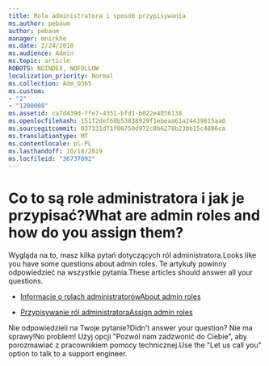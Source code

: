 ```yaml
---
title: Rola administratora i sposób przypisywania
ms.author: pebaum
author: pebaum
manager: mnirkhe
ms.date: 2/24/2018
ms.audience: Admin
ms.topic: article
ROBOTS: NOINDEX, NOFOLLOW
localization_priority: Normal
ms.collection: Adm_O365
ms.custom:
- "2"
- "1200008"
ms.assetid: ca7d439d-ffe7-4351-bfd1-b022e4056138
ms.openlocfilehash: 151f2def68b53838929f1ebeaa61a24439815aa0
ms.sourcegitcommit: 037331d71f06750d972c0b6278b23bb15c4806ca
ms.translationtype: MT
ms.contentlocale: pl-PL
ms.lasthandoff: 10/18/2019
ms.locfileid: "36737092"
---
```

# <a name="what-are-admin-roles-and-how-do-you-assign-them"></a><span data-ttu-id="75e99-102">Co to są role administratora i jak je przypisać?</span><span class="sxs-lookup"><span data-stu-id="75e99-102">What are admin roles and how do you assign them?</span></span>

<span data-ttu-id="75e99-103">Wygląda na to, masz kilka pytań dotyczących ról administratora.</span><span class="sxs-lookup"><span data-stu-id="75e99-103">Looks like you have some questions about admin roles.</span></span> <span data-ttu-id="75e99-104">Te artykuły powinny odpowiedzieć na wszystkie pytania.</span><span class="sxs-lookup"><span data-stu-id="75e99-104">These articles should answer all your questions.</span></span>
  
- [<span data-ttu-id="75e99-105">Informacje o rolach administratorów</span><span class="sxs-lookup"><span data-stu-id="75e99-105">About admin roles</span></span>](https://docs.microsoft.com/office365/admin/add-users/about-admin-roles)

- [<span data-ttu-id="75e99-106">Przypisywanie ról administratora</span><span class="sxs-lookup"><span data-stu-id="75e99-106">Assign admin roles</span></span>](https://docs.microsoft.com/office365/admin/add-users/assign-admin-roles)

<span data-ttu-id="75e99-107">Nie odpowiedzieli na Twoje pytanie?</span><span class="sxs-lookup"><span data-stu-id="75e99-107">Didn't answer your question?</span></span> <span data-ttu-id="75e99-108">Nie ma sprawy!</span><span class="sxs-lookup"><span data-stu-id="75e99-108">No problem!</span></span> <span data-ttu-id="75e99-109">Użyj opcji "Pozwól nam zadzwonić do Ciebie", aby porozmawiać z pracownikiem pomocy technicznej.</span><span class="sxs-lookup"><span data-stu-id="75e99-109">Use the "Let us call you" option to talk to a support engineer.</span></span>
  